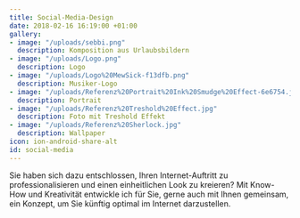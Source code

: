 ```yaml
---
title: Social-Media-Design
date: 2018-02-16 16:19:00 +01:00
gallery:
- image: "/uploads/sebbi.png"
  description: Komposition aus Urlaubsbildern
- image: "/uploads/Logo.png"
  description: Logo
- image: "/uploads/Logo%20MewSick-f13dfb.png"
  description: Musiker-Logo
- image: "/uploads/Referenz%20Portrait%20Ink%20Smudge%20Effect-6e6754.jpg"
  description: Portrait
- image: "/uploads/Referenz%20Treshold%20Effect.jpg"
  description: Foto mit Treshold Effekt
- image: "/uploads/Referenz%20Sherlock.jpg"
  description: Wallpaper
icon: ion-android-share-alt
id: social-media
---
```


Sie haben sich dazu entschlossen, Ihren Internet-Auftritt zu professionalisieren und einen einheitlichen Look zu kreieren? Mit Know-How und Kreativität entwickle ich für Sie, gerne auch mit Ihnen gemeinsam, ein Konzept, um Sie künftig optimal im Internet darzustellen.
